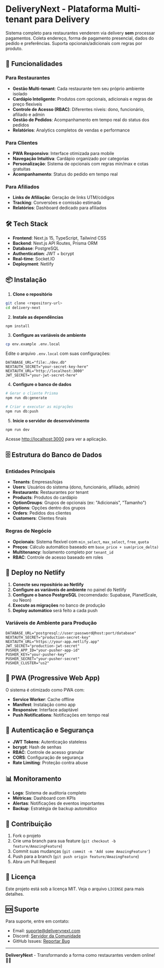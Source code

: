 # DeliveryNext - Plataforma Multi-tenant para Delivery

Sistema completo para restaurantes venderem via delivery **sem** processar pagamentos. Coleta endereço, forma de pagamento presencial, dados do pedido e preferências. Suporta opcionais/adicionais com regras por produto.

## 🚀 Funcionalidades

### Para Restaurantes
- **Gestão Multi-tenant**: Cada restaurante tem seu próprio ambiente isolado
- **Cardápio Inteligente**: Produtos com opcionais, adicionais e regras de preço flexíveis
- **Controle de Acesso (RBAC)**: Diferentes níveis: dono, funcionário, afiliado e admin
- **Gestão de Pedidos**: Acompanhamento em tempo real do status dos pedidos
- **Relatórios**: Analytics completos de vendas e performance

### Para Clientes
- **PWA Responsivo**: Interface otimizada para mobile
- **Navegação Intuitiva**: Cardápio organizado por categorias
- **Personalização**: Sistema de opcionais com regras min/max e cotas gratuitas
- **Acompanhamento**: Status do pedido em tempo real

### Para Afiliados
- **Links de Afiliação**: Geração de links UTM/códigos
- **Tracking**: Conversões e comissão estimada
- **Relatórios**: Dashboard dedicado para afiliados

## 🛠️ Tech Stack

- **Frontend**: Next.js 15, TypeScript, Tailwind CSS
- **Backend**: Next.js API Routes, Prisma ORM
- **Database**: PostgreSQL
- **Authentication**: JWT + bcrypt
- **Real-time**: Socket.IO
- **Deployment**: Netlify

## 📦 Instalação

1. **Clone o repositório**
```bash
git clone <repository-url>
cd delivery-next
```

2. **Instale as dependências**
```bash
npm install
```

3. **Configure as variáveis de ambiente**
```bash
cp env.example .env.local
```

Edite o arquivo `.env.local` com suas configurações:
```env
DATABASE_URL="file:./dev.db"
NEXTAUTH_SECRET="your-secret-key-here"
NEXTAUTH_URL="http://localhost:3000"
JWT_SECRET="your-jwt-secret-here"
```

4. **Configure o banco de dados**
```bash
# Gerar o cliente Prisma
npm run db:generate

# Criar e executar as migrações
npm run db:push
```

5. **Inicie o servidor de desenvolvimento**
```bash
npm run dev
```

Acesse [http://localhost:3000](http://localhost:3000) para ver a aplicação.

## 🗄️ Estrutura do Banco de Dados

### Entidades Principais

- **Tenants**: Empresas/lojas
- **Users**: Usuários do sistema (dono, funcionário, afiliado, admin)
- **Restaurants**: Restaurantes por tenant
- **Products**: Produtos do cardápio
- **OptionGroups**: Grupos de opcionais (ex: "Adicionais", "Tamanho")
- **Options**: Opções dentro dos grupos
- **Orders**: Pedidos dos clientes
- **Customers**: Clientes finais

### Regras de Negócio

- **Opcionais**: Sistema flexível com `min_select`, `max_select`, `free_quota`
- **Preços**: Cálculo automático baseado em `base_price + sum(price_delta)`
- **Multitenancy**: Isolamento completo por `tenant_id`
- **RBAC**: Controle de acesso baseado em roles

## 🚀 Deploy no Netlify

1. **Conecte seu repositório ao Netlify**
2. **Configure as variáveis de ambiente** no painel do Netlify
3. **Configure o banco PostgreSQL** (recomendado: Supabase, PlanetScale, ou Neon)
4. **Execute as migrações** no banco de produção
5. **Deploy automático** será feito a cada push

### Variáveis de Ambiente para Produção

```env
DATABASE_URL="postgresql://user:password@host:port/database"
NEXTAUTH_SECRET="production-secret-key"
NEXTAUTH_URL="https://your-app.netlify.app"
JWT_SECRET="production-jwt-secret"
PUSHER_APP_ID="your-pusher-app-id"
PUSHER_KEY="your-pusher-key"
PUSHER_SECRET="your-pusher-secret"
PUSHER_CLUSTER="us2"
```

## 📱 PWA (Progressive Web App)

O sistema é otimizado como PWA com:
- **Service Worker**: Cache offline
- **Manifest**: Instalação como app
- **Responsive**: Interface adaptável
- **Push Notifications**: Notificações em tempo real

## 🔐 Autenticação e Segurança

- **JWT Tokens**: Autenticação stateless
- **bcrypt**: Hash de senhas
- **RBAC**: Controle de acesso granular
- **CORS**: Configuração de segurança
- **Rate Limiting**: Proteção contra abuse

## 📊 Monitoramento

- **Logs**: Sistema de auditoria completo
- **Métricas**: Dashboard com KPIs
- **Alertas**: Notificações de eventos importantes
- **Backup**: Estratégia de backup automático

## 🤝 Contribuição

1. Fork o projeto
2. Crie uma branch para sua feature (`git checkout -b feature/AmazingFeature`)
3. Commit suas mudanças (`git commit -m 'Add some AmazingFeature'`)
4. Push para a branch (`git push origin feature/AmazingFeature`)
5. Abra um Pull Request

## 📄 Licença

Este projeto está sob a licença MIT. Veja o arquivo `LICENSE` para mais detalhes.

## 🆘 Suporte

Para suporte, entre em contato:
- Email: suporte@deliverynext.com
- Discord: [Servidor da Comunidade](https://discord.gg/deliverynext)
- GitHub Issues: [Reportar Bug](https://github.com/deliverynext/issues)

---

**DeliveryNext** - Transformando a forma como restaurantes vendem online! 🍕🚀